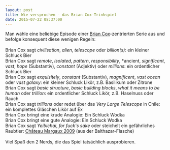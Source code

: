 ```yaml
---
layout: post
title: Wie versprochen - das Brian Cox-Trinkspiel
date: 2015-07-22 08:37:00
---
```


Man wähle eine beliebige Episode einer [Brian Cox](http://atlas.ch/news/2009/sexiest-physicist.html)-zentrierten Serie aus und befolge konsequent diese wenigen Regeln:
<br><br>
Brian Cox sagt *civilisation*, *alien*, *telescope* oder *billion(s)*: ein kleiner Schluck Bier <br>
Brian Cox sagt *remote*, *isolated*, *pattern*, *responsibility*, *ancient, *significant*, *vast*, *hope* (Substantiv), *constant* (Adjektiv) oder *millions*: ein ordentlicher Schluck Bier<br>
Brian Cox sagt *exquisitely*, *constant* (Substantiv), *magnificent*, *vast ocean* oder *vast galaxy*: ein kleiner Schluck Likör, z.B. Basilikum oder Zitrone<br>
Brian Cox sagt *basic structure*, *basic building blocks*, *what it means to be human* oder *trillion*: ein ordentlicher Schluck Likör, z.B. Haselnuss oder Rauch<br>
Brian Cox sagt *trillions* oder redet über das *Very Large Telescope* in Chile: ein komplettes Gläschen Likör auf Ex<br>
Brian Cox bringt eine krude Analogie: Ein Schluck Wodka<br>
Brian Cox bringt eine gute Analogie: Ein Schluck Wodka<br>
Brian Cox sagt *Yeibichai*, *for fuck's sake* oder steichelt ein gefährliches Raubtier: [Château Margaux 2009](http://www.luxusblogger.de/2014/01/05/die-teuerste-flasche-wein-der-welt-15722.html) (aus der Balthazar-Flasche)<br><br>
Viel Spaß den 2 Nerds, die das Spiel tatsächlich ausprobieren.
